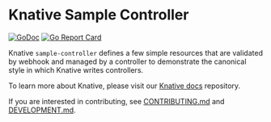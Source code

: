# Knative Sample Controller

[![GoDoc](https://godoc.org/github.com/n3wscott/task?status.svg)](https://godoc.org/github.com/n3wscott/task)
[![Go Report Card](https://goreportcard.com/badge/knative/sample-controller)](https://goreportcard.com/report/knative/sample-controller)

Knative `sample-controller` defines a few simple resources that are validated by
webhook and managed by a controller to demonstrate the canonical style in which
Knative writes controllers.

To learn more about Knative, please visit our
[Knative docs](https://github.com/knative/docs) repository.

If you are interested in contributing, see [CONTRIBUTING.md](./CONTRIBUTING.md)
and [DEVELOPMENT.md](./DEVELOPMENT.md).
